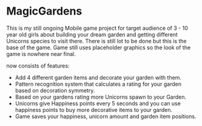 # MagicGardens
This is my still ongoing Mobile game project for target audience of 3 - 10 year old girls about building your dream garden and getting different Unicorns species to visit there. There is still lot to be done but this is the base of the game. Game still uses placeholder graphics so the look of the game is nowhere near final.

now consists of features:
- Add 4 different garden items and decorate your garden with them.
- Pattern recognition system that calculates a rating for your garden based on decoration symmetry.
- Based on your gardens rating more Unicorns spawn to your Garden.
- Unicorns give Happiness points every 5 seconds and you can use happiness points to buy more decorative items to your garden.
- Game saves your happiness, unicorn amount and garden item positions.
